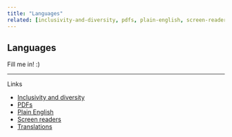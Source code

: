 ```yaml
---
title: "Languages"
related: [inclusivity-and-diversity, pdfs, plain-english, screen-readers, translations]
---
```


## Languages

Fill me in! :)

---

Links

- [Inclusivity and diversity](#inclusivity-diversity "Inclusivity and diversity")
- [PDFs](#pdfs "PDFs")
- [Plain English](#plain-english "Plain English")
- [Screen readers](#screen-readers "Screen readers")
- [Translations](#translations "Translations")
